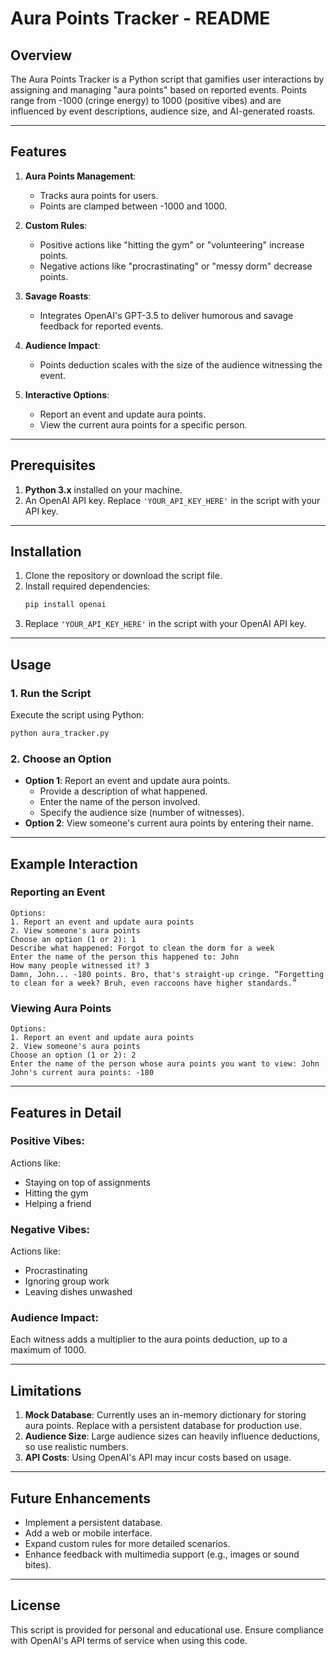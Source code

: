 # Aura Points Tracker - README

## Overview
The Aura Points Tracker is a Python script that gamifies user interactions by assigning and managing "aura points" based on reported events. Points range from -1000 (cringe energy) to 1000 (positive vibes) and are influenced by event descriptions, audience size, and AI-generated roasts.

---

## Features
1. **Aura Points Management**:
   - Tracks aura points for users.
   - Points are clamped between -1000 and 1000.

2. **Custom Rules**:
   - Positive actions like "hitting the gym" or "volunteering" increase points.
   - Negative actions like "procrastinating" or "messy dorm" decrease points.

3. **Savage Roasts**:
   - Integrates OpenAI's GPT-3.5 to deliver humorous and savage feedback for reported events.

4. **Audience Impact**:
   - Points deduction scales with the size of the audience witnessing the event.

5. **Interactive Options**:
   - Report an event and update aura points.
   - View the current aura points for a specific person.

---

## Prerequisites
1. **Python 3.x** installed on your machine.
2. An OpenAI API key. Replace `'YOUR_API_KEY_HERE'` in the script with your API key.

---

## Installation
1. Clone the repository or download the script file.
2. Install required dependencies:
   ```bash
   pip install openai
   ```
3. Replace `'YOUR_API_KEY_HERE'` in the script with your OpenAI API key.

---

## Usage

### 1. Run the Script
Execute the script using Python:
```bash
python aura_tracker.py
```

### 2. Choose an Option
- **Option 1**: Report an event and update aura points.
  - Provide a description of what happened.
  - Enter the name of the person involved.
  - Specify the audience size (number of witnesses).
- **Option 2**: View someone's current aura points by entering their name.

---

## Example Interaction
### Reporting an Event
```plaintext
Options: 
1. Report an event and update aura points
2. View someone's aura points
Choose an option (1 or 2): 1
Describe what happened: Forgot to clean the dorm for a week
Enter the name of the person this happened to: John
How many people witnessed it? 3
Damn, John... -180 points. Bro, that's straight-up cringe. “Forgetting to clean for a week? Bruh, even raccoons have higher standards.”
```

### Viewing Aura Points
```plaintext
Options: 
1. Report an event and update aura points
2. View someone's aura points
Choose an option (1 or 2): 2
Enter the name of the person whose aura points you want to view: John
John's current aura points: -180
```

---

## Features in Detail

### **Positive Vibes**:
Actions like:
- Staying on top of assignments
- Hitting the gym
- Helping a friend

### **Negative Vibes**:
Actions like:
- Procrastinating
- Ignoring group work
- Leaving dishes unwashed

### **Audience Impact**:
Each witness adds a multiplier to the aura points deduction, up to a maximum of 1000.

---

## Limitations
1. **Mock Database**: Currently uses an in-memory dictionary for storing aura points. Replace with a persistent database for production use.
2. **Audience Size**: Large audience sizes can heavily influence deductions, so use realistic numbers.
3. **API Costs**: Using OpenAI's API may incur costs based on usage.

---

## Future Enhancements
- Implement a persistent database.
- Add a web or mobile interface.
- Expand custom rules for more detailed scenarios.
- Enhance feedback with multimedia support (e.g., images or sound bites).

---

## License
This script is provided for personal and educational use. Ensure compliance with OpenAI's API terms of service when using this code.
